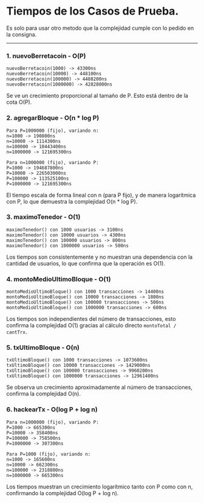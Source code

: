 # Tiempos de los Casos de Prueba.

Es solo para usar otro metodo que la complejidad cumple con lo pedido en la consigna.

---

### 1. nuevoBerretacoin - O(P)
```
nuevoBerretacoin(1000) -> 43300ns
nuevoBerretacoin(10000) -> 448100ns
nuevoBerretacoin(100000) -> 4488200ns
nuevoBerretacoin(1000000) -> 42828000ns
```
Se ve un crecimiento proporcional al tamaño de P. Esto está dentro de la cota O(P).

### 2. agregarBloque - O(n * log P)
```
Para P=1000000 (fijo), variando n:
n=1000 -> 190800ns
n=10000 -> 1114300ns
n=100000 -> 10443400ns
n=1000000 -> 121695300ns

Para n=1000000 (fijo), variando P:
P=1000 -> 194687800ns
P=10000 -> 226503000ns
P=100000 -> 113525100ns
P=1000000 -> 121695300ns
```
El tiempo escala de forma lineal con n (para P fijo), y de manera logarítmica con P, lo que demuestra la complejidad O(n * log P).

### 3. maximoTenedor - O(1)
```
maximoTenedor() con 1000 usuarios -> 3100ns
maximoTenedor() con 10000 usuarios -> 4300ns
maximoTenedor() con 100000 usuarios -> 800ns
maximoTenedor() con 1000000 usuarios -> 500ns
```
Los tiempos son consistentemente y no muestran una dependencia con la cantidad de usuarios, lo que confirma que la operación es O(1).

### 4. montoMedioUltimoBloque - O(1)
```
montoMedioUltimoBloque() con 1000 transacciones -> 14400ns
montoMedioUltimoBloque() con 10000 transacciones -> 1800ns
montoMedioUltimoBloque() con 100000 transacciones -> 500ns
montoMedioUltimoBloque() con 1000000 transacciones -> 600ns
```
Los tiempos son independientes del número de transacciones, esto confirma la complejidad O(1) gracias al cálculo directo `montoTotal / cantTrx`.

### 5. txUltimoBloque - O(n)
```
txUltimoBloque() con 1000 transacciones -> 1073600ns
txUltimoBloque() con 10000 transacciones -> 1429000ns
txUltimoBloque() con 100000 transacciones -> 9960200ns
txUltimoBloque() con 1000000 transacciones -> 12961400ns
```
Se observa un crecimiento aproximadamente al número de transacciones, confirma la complejidad O(n).

### 6. hackearTx - O(log P + log n)
```
Para n=1000000 (fijo), variando P:
P=1000 -> 665300ns
P=10000 -> 358400ns
P=100000 -> 758500ns
P=1000000 -> 307300ns

Para P=1000 (fijo), variando n:
n=1000 -> 165600ns
n=10000 -> 662300ns
n=100000 -> 2318800ns
n=1000000 -> 665300ns
```
Los tiempos muestran un crecimiento logarítmico tanto con P como con n, confirmando la complejidad O(log P + log n).